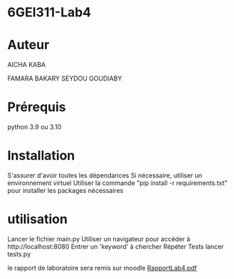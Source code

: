 # 6GEI311-Lab4

# Auteur 
AICHA KABA 

FAMARA BAKARY SEYDOU GOUDIABY

# Prérequis
python 3.9 ou 3.10

# Installation 

S'assurer d'avoir toutes les dépendances
Si nécessaire, utiliser un environnement virtuel
Utiliser la commande "pip install -r requirements.txt" pour installer les packages nécessaires

# utilisation
Lancer le fichier main.py
Utiliser un navigateur pour accéder à http://localhost:8080
Entrer un 'keyword' à chercher
Répéter
 Tests 
 lancer tests.py
 
 le rapport de laboratoire sera remis sur moodle 
[RapportLab4.pdf](https://github.com/kaba1998/6GEI311-Lab4/files/10045845/RapportLab4.pdf)
